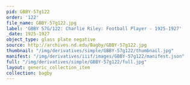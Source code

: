 ```yaml
---
pid: GBBY-57g122
order: '122'
file_name: GBBY-57g122.jpg
label: 'GBBY 57G/122: Charlie Riley: Football Player - 1925-1927'
_date: 1925-1927
object_type: glass plate negative
source: http://archives.nd.edu/Bagby/GBBY-57g122.jpg
thumbnail: "/img/derivatives/simple/GBBY-57g122/thumbnail.jpg"
manifest: "/img/derivatives/iiif/images/GBBY-57g122/manifest.json"
full: "/img/derivatives/simple/GBBY-57g122/full.jpg"
layout: generic_collection_item
collection: bagby
---
```

